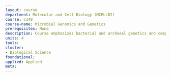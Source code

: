 ```yaml
---
layout: course 
department: Molecular and Cell Biology (MCELLBI)
course: C148
course-name: Microbial Genomics and Genetics
prerequisites: None
description: Course emphasizes bacterial and archaeal genetics and comparative genomics. Genetics and genomic methods used to dissect metabolic and development processes in bacteria, archaea, and selected microbial eukaryotes. Genetic mechanisms integrated with genomic information to address integration and diversity of microbial processes. Introduction to the use of computational tools for a comparative analysis of microbial genomes and determining relationships among bacteria, archaea, and microbial eukaryotes.
units: 4
tools: 
cluster:
- Biological Science
foundational: 
applied: Applied
meta: 
---
```

